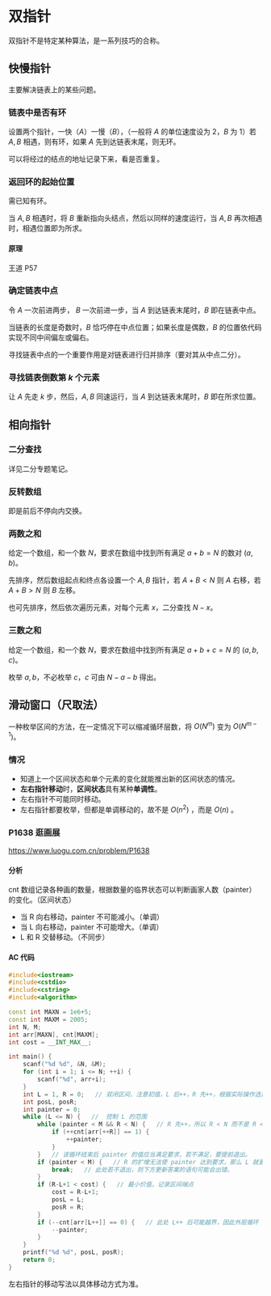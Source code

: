 # 双指针

双指针不是特定某种算法，是一系列技巧的合称。

## 快慢指针

主要解决链表上的某些问题。

### 链表中是否有环

设置两个指针，一快（$A$）一慢（$B$），（一般将 $A$ 的单位速度设为 $2$，$B$ 为 $1$）若 $A,B$ 相遇，则有环，如果 $A$ 先到达链表末尾，则无环。

可以将经过的结点的地址记录下来，看是否重复。

### 返回环的起始位置

需已知有环。

当 $A,B$ 相遇时，将 $B$ 重新指向头结点，然后以同样的速度运行，当 $A,B$ 再次相遇时，相遇位置即为所求。

#### 原理

王道 P57

### 确定链表中点

令 $A$ 一次前进两步， $B$ 一次前进一步，当 $A$ 到达链表末尾时，$B$ 即在链表中点。

当链表的长度是奇数时，$B$ 恰巧停在中点位置；如果长度是偶数，$B$ 的位置依代码实现不同中间偏左或偏右。

寻找链表中点的一个重要作用是对链表进行归并排序（要对其从中点二分）。

### 寻找链表倒数第 $k$ 个元素

让 $A$ 先走 $k$ 步，然后，$A,B$ 同速运行，当 $A$ 到达链表末尾时，$B$ 即在所求位置。

## 相向指针

### 二分查找

详见二分专题笔记。

### 反转数组

即是前后不停向内交换。

### 两数之和

给定一个数组，和一个数 $N$，要求在数组中找到所有满足 $a+b=N$ 的数对 $(a, b)$。

先排序，然后数组起点和终点各设置一个 $A,B$ 指针，若 $A+B<N$ 则 $A$ 右移，若 $A+B>N$ 则 $B$ 左移。

也可先排序，然后依次遍历元素，对每个元素 $x$，二分查找 $N-x$。

### 三数之和

给定一个数组，和一个数 $N$，要求在数组中找到所有满足 $a+b+c=N$ 的 $(a, b,c)$。

枚举 $a,b$，不必枚举 $c$，$c$ 可由 $N-a-b$ 得出。

## 滑动窗口（尺取法）

一种枚举区间的方法，在一定情况下可以缩减循环层数，将 $O(N^m)$ 变为 $O(N^{m-1})$。

### 情况

- 知道上一个区间状态和单个元素的变化就能推出新的区间状态的情况。
- **左右指针移动**时，**区间状态**具有某种**单调性**。
- 左右指针不可能同时移动。
- 左右指针都要枚举，但都是单调移动的，故不是 $O(n^2)$ ，而是 $O(n)$ 。

### P1638 逛画展

https://www.luogu.com.cn/problem/P1638

#### 分析

cnt 数组记录各种画的数量，根据数量的临界状态可以判断画家人数（painter）的变化。（区间状态）

- 当 R 向右移动，painter 不可能减小。（单调）
- 当 L 向右移动，painter 不可能增大。（单调）
- L 和 R 交替移动。（不同步）

#### AC 代码

```c++
#include<iostream>
#include<cstdio>
#include<cstring>
#include<algorithm>

const int MAXN = 1e6+5;
const int MAXM = 2005;
int N, M;
int arr[MAXN], cnt[MAXM];
int cost = __INT_MAX__;

int main() {
	scanf("%d %d", &N, &M);
	for (int i = 1; i <= N; ++i) {
		scanf("%d", arr+i);
	}
	int L = 1, R = 0;   // 双闭区间，注意初值，L 后++，R 先++，根据实际操作选择初值。
	int posL, posR;
	int painter = 0;
	while (L <= N) {   //  控制 L 的范围
		while (painter < M && R < N) {   // R 先++，所以 R < N 而不是 R <= N
			if (++cnt[arr[++R]] == 1) {
				++painter;
			}
		}   // 该循环结束后 painter 的值应当满足要求，若不满足，要提前退出。
		if (painter < M) {   // R 的扩增无法使 painter 达到要求，那么 L 就更不可能达到要求。
			break;   // 此处若不退出，则下方更新答案的语句可能会出错。
		}
		if (R-L+1 < cost) {   // 最小价值，记录区间端点
			cost = R-L+1;
			posL = L;
			posR = R;
		}
		if (--cnt[arr[L++]] == 0) {   // 此处 L++ 后可能越界，因此外层循环 L <= N
			--painter;
		}
	}
	printf("%d %d", posL, posR);
	return 0;
}
```

左右指针的移动写法以具体移动方式为准。
